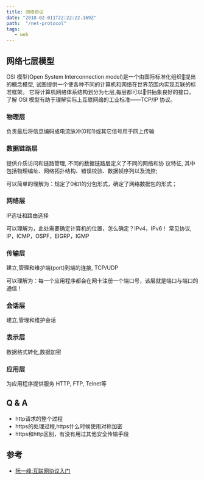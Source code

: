 ```yaml
---
title: 网络协议
date: "2018-02-011T22:22:22.169Z"
path:  "/net-protocol"
tags:
   - web
---
```


## 网络七层模型
OSI 模型(Open System Interconnection model)是一个由国际标准化组织􏰁提出的概念模型,
试图提供一个使各种不同的计算机和网络在世界范围内实现互联的标准框架。
它将计算机网络体系结构划分为七层,每层都可以􏰁供抽象良好的接口。
了解 OSI 模型有助于理解实际上互联网络的工业标准——TCP/IP 协议。

### 物理层 
负责最后将信息编码成电流脉冲(0和1)或其它信号用于网上传输

### 数据链路层
提供介质访问和链路管理, 不同的数据链路层定义了不同的网络和协 议特征,
其中包括物理编址、网络拓扑结构、错误校验、数据帧序列以及流控;

可以简单的理解为：规定了0和1的分包形式，确定了网络数据包的形式；

### 网络层
IP选址和路由选择

可以理解为，此处需要确定计算机的位置，怎么确定？IPv4，IPv6！
常见协议, IP，ICMP，OSPF，EIGRP，IGMP

### 传输层
建立,管理和维护端(port)到端的连接, TCP/UDP

可以理解为：每一个应用程序都会在网卡注册一个端口号，该层就是端口与端口的通信！

### 会话层
建立,管理和维护会话

### 表示层
数据格式转化,数据加密

### 应用层
为应用程序提供服务 HTTP, FTP, Telnet等


## Q & A
* http请求的整个过程
* https的处理过程,https什么时候使用对称加密
* https和http区别，有没有用过其他安全传输手段

## 参考
* [阮一峰:互联网协议入门](http://www.ruanyifeng.com/blog/2012/05/internet_protocol_suite_part_i.html)